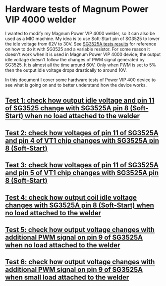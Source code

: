 # Hardware tests of Magnum Power VIP 4000 welder

I wanted to modify my Magnum Power VIP 4000 welder, so it can also be used as a MIG machine.
My idea is to use Soft-Start pin of SG3525 to lower the idle voltage from 62V to 30V.
See [SG3525A tests results](https://github.com/wmarkow/sandbox/tree/master/inverter-welder/elements/sg3525/tests) for reference 
on how to do it with SG3525 and a variable resistor.
For some reason it doesn't work when it is used in Magnum Power VIP 4000 device; the output idle voltage doesn't follow the changes of PWM signal generated by SG3525. It is
almost all the time around 60V. Only when PWM is set to 5% then the output idle voltage drops drastically to around 10V.

In this document I cover some hardware tests of Power VIP 400 device to see what is going on and to better understand how the device works.

## [Test 1: check how output idle voltage and pin 11 of SG3525 change with SG3525A pin 8 (Soft-Start) when no load attached to the welder](https://github.com/wmarkow/sandbox/tree/master/inverter-welder/concepts/08_magnum_power_vip_4000/reveng/tests/Test1/README.md)

## [Test 2: check how voltages of pin 11 of SG3525A and pin 4 of VT1 chip changes with SG3525A pin 8 (Soft-Start)](https://github.com/wmarkow/sandbox/tree/master/inverter-welder/concepts/08_magnum_power_vip_4000/reveng/tests/Test2/README.md)

## [Test 3: check how voltages of pin 11 of SG3525A and pin 5 of VT1 chip changes with SG3525A pin 8 (Soft-Start)](https://github.com/wmarkow/sandbox/tree/master/inverter-welder/concepts/08_magnum_power_vip_4000/reveng/tests/Test3/README.md)

## [Test 4: check how output coil idle voltage changes with SG3525A pin 8 (Soft-Start) when no load attached to the welder](https://github.com/wmarkow/sandbox/tree/master/inverter-welder/concepts/08_magnum_power_vip_4000/reveng/tests/Test4/README.md)

## [Test 5: check how output voltage changes with additional PWM signal on pin 9 of SG3525A when no load attached to the welder](https://github.com/wmarkow/sandbox/tree/master/inverter-welder/concepts/08_magnum_power_vip_4000/reveng/tests/Test5/README.md)

## [Test 6: check how output voltage changes with additional PWM signal on pin 9 of SG3525A when small load attached to the welder](https://github.com/wmarkow/sandbox/tree/master/inverter-welder/concepts/08_magnum_power_vip_4000/reveng/tests/Test6/README.md)

